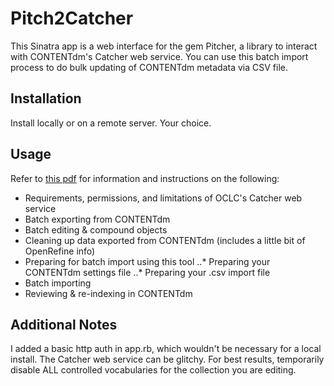# Pitch2Catcher
This Sinatra app is a web interface for the gem Pitcher, a library to interact with CONTENTdm's Catcher web service. You can use this batch import process to do bulk updating of CONTENTdm metadata via CSV file.

## Installation
Install locally or on a remote server. Your choice.

## Usage
Refer to [this pdf](/public/BatchEditingCONTENTdmRecords.pdf) for information and instructions on the following:
* Requirements, permissions, and limitations of OCLC's Catcher web service
* Batch exporting from CONTENTdm
* Batch editing & compound objects
* Cleaning up data exported from CONTENTdm (includes a little bit of OpenRefine info)
* Preparing for batch import using this tool
..* Preparing your CONTENTdm settings file
..* Preparing your .csv import file
* Batch importing
* Reviewing & re-indexing in CONTENTdm

## Additional Notes
I added a basic http auth in app.rb, which wouldn't be necessary for a local install.
The Catcher web service can be glitchy. For best results, temporarily disable ALL controlled vocabularies for the collection you are editing. 
